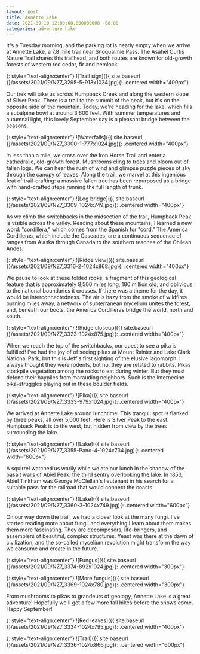 ```yaml
---
layout: post
title: Annette Lake
date: 2021-09-10 12:00:00.000000000 -08:00
categories: adventure hike
---
```

<link rel="stylesheet" href="{{ site.baseurl }}/post-styles.css">

It's a Tuesday morning, and the parking lot is nearly empty when we arrive at Annette Lake, a 7.8 mile trail near Snoqualmie Pass. The Asahel Curtis Nature Trail shares this trailhead, and both routes are known for old-growth forests of western red cedar, fir and hemlock.

{: style="text-align:center"}
![Trail sign]({{ site.baseurl }}/assets/2021/09/NZ7_3295-5-913x1024.jpg){: .centered width="400px"}

Our trek will take us across Humpback Creek and along the western slope of Silver Peak. There is a trail to the summit of the peak, but it's on the opposite side of the mountain. Today, we're heading for the lake, which fills a subalpine bowl at around 3,600 feet. With summer temperatures and autumnal light, this lovely September day is a pleasant bridge between the seasons.

{: style="text-align:center"}
![Waterfalls]({{ site.baseurl }}/assets/2021/09/NZ7_3300-1-777x1024.jpg){: .centered width="400px"}

In less than a mile, we cross over the Iron Horse Trail and enter a cathedralic, old-growth forest. Mushrooms cling to trees and bloom out of fallen logs. We can hear the rush of wind and glimpse puzzle pieces of sky through the canopy of leaves. Along the trail, we marvel at this ingenious feat of trail-crafting: a massive fallen tree has been repurposed as a bridge with hand-crafted steps running the full length of trunk.

{: style="text-align:center"}
![Log bridge]({{ site.baseurl }}/assets/2021/09/NZ7_3309-1024x749.jpg){: .centered width="400px"}

As we climb the switchbacks in the midsection of the trail, Humpback Peak is visible across the valley. Reading about these mountains, I learned a new word: "cordillera," which comes from the Spanish for "cord." The America Cordilleras, which include the Cascades, are a continuous sequence of ranges from Alaska through Canada to the southern reaches of the Chilean Andes.

{: style="text-align:center"}
![Ridge view]({{ site.baseurl }}/assets/2021/09/NZ7_3316-2-1024x868.jpg){: .centered width="400px"}

We pause to look at these folded rocks, a fragment of this geological feature that is approximately 8,500 miles long, 180 million old, and oblivious to the national boundaries it crosses. If there was a theme for the day, it would be interconnectedness. The air is hazy from the smoke of wildfires burning miles away, a network of subterranean mycelium unites the forest, and, beneath our boots, the America Cordilleras bridge the world, north and south.

{: style="text-align:center"}
![Ridge closeup]({{ site.baseurl }}/assets/2021/09/NZ7_3323-1024x875.jpg){: .centered width="400px"}

When we reach the top of the switchbacks, our quest to see a pika is fulfilled! I've had the joy of of seeing pikas at Mount Rainier and Lake Clark National Park, but this is Jeff's first sighting of the elusive lagomorph. I always thought they were rodents, but no, they are related to rabbits. Pikas stockpile vegetation among the rocks to eat during winter. But they must defend their haypiles from marauding neighbors. Such is the internecine pika-struggles playing out in these boulder fields.

{: style="text-align:center"}
![Pika]({{ site.baseurl }}/assets/2021/09/NZ7_3333-979x1024.jpg){: .centered width="400px"}

We arrived at Annette Lake around lunchtime. This tranquil spot is flanked by three peaks, all over 5,000 feet. Here is Silver Peak to the east. Humpback Peak is to the west, but hidden from view by the trees surrounding the lake.

{: style="text-align:center"}
![Lake]({{ site.baseurl }}/assets/2021/09/NZ7_3355-Pano-4-1024x734.jpg){: .centered width="600px"}

A squirrel watched us warily while we ate our lunch in the shadow of the basalt walls of Abiel Peak, the third sentry overlooking the lake. In 1853, Abiel Tinkham was George McClellan's lieutenant in his search for a suitable pass for the railroad that would connect the coasts.

{: style="text-align:center"}
![Lake]({{ site.baseurl }}/assets/2021/09/NZ7_3360-3-1024x749.jpg){: .centered width="600px"}

On our way down the trail, we had a closer look at the many fungi. I've started reading more about fungi, and everything I learn about them makes them more fascinating. They are decomposers, life-bringers, and assemblers of beautiful, complex structures. Yeast was there at the dawn of civilization, and the so-called mycelium revolution might transform the way we consume and create in the future.

{: style="text-align:center"}
![Fungus]({{ site.baseurl }}/assets/2021/09/NZ7_3374-892x1024.jpg){: .centered width="300px"}

{: style="text-align:center"}
![More fungus]({{ site.baseurl }}/assets/2021/09/NZ7_3369-1024x780.jpg){: .centered width="300px"}

From mushrooms to pikas to grandeurs of geology, Annette Lake is a great adventure! Hopefully we'll get a few more fall hikes before the snows come. Happy September!

{: style="text-align:center"}
![Red leaves]({{ site.baseurl }}/assets/2021/09/NZ7_3334-1024x795.jpg){: .centered width="400px"}

{: style="text-align:center"}
![Trail]({{ site.baseurl }}/assets/2021/09/NZ7_3336-1024x866.jpg){: .centered width="600px"}
